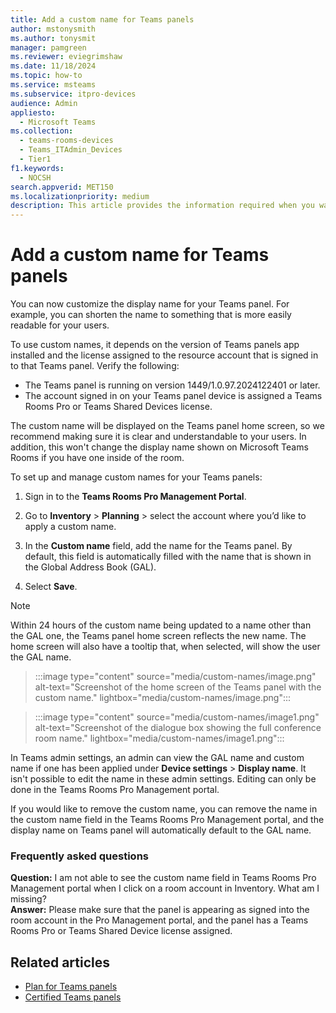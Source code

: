 ```yaml
---
title: Add a custom name for Teams panels
author: mstonysmith
ms.author: tonysmit
manager: pamgreen
ms.reviewer: eviegrimshaw
ms.date: 11/18/2024
ms.topic: how-to
ms.service: msteams
ms.subservice: itpro-devices
audience: Admin
appliesto: 
  - Microsoft Teams
ms.collection: 
  - teams-rooms-devices
  - Teams_ITAdmin_Devices
  - Tier1
f1.keywords: 
  - NOCSH
search.appverid: MET150
ms.localizationpriority: medium
description: This article provides the information required when you want to add in a custom name for a Microsoft Teams panel.
---
```


# Add a custom name for Teams panels
  
You can now customize the display name for your Teams panel. For example, you can shorten the name to something that is more easily readable for your users.  

To use custom names, it depends on the version of Teams panels app installed and the license assigned to the resource account that is signed in to that Teams panel. Verify the following:

- The Teams panel is running on version 1449/1.0.97.2024122401 or later.
- The account signed in on your Teams panel device is assigned a Teams Rooms Pro or Teams Shared Devices license.

The custom name will be displayed on the Teams panel home screen, so we recommend making sure it is clear and understandable to your users. In addition, this won't change the display name shown on Microsoft Teams Rooms if you have one inside of the room.

To set up and manage custom names for your Teams panels:

1. Sign in to the **Teams Rooms Pro Management Portal**.
2. Go to **Inventory** > **Planning** > select the account where you’d like to apply a custom name.
1. In the **Custom name** field, add the name for the Teams panel. By default, this field is automatically filled with the name that is shown in the Global Address Book (GAL). 

4. Select **Save**.

> [!NOTE]
> Within 24 hours of the custom name being updated to a name other than the GAL one, the Teams panel home screen reflects the new name. The home screen will also have a tooltip that, when selected, will show the user the GAL name.

> :::image type="content" source="media/custom-names/image.png" alt-text="Screenshot of the home screen of the Teams panel with the custom name." lightbox="media/custom-names/image.png":::

> :::image type="content" source="media/custom-names/image1.png" alt-text="Screenshot of the dialogue box showing the full conference room name." lightbox="media/custom-names/image1.png":::

In Teams admin settings, an admin can view the GAL name and custom name if one has been applied under **Device settings** > **Display name**. It isn't possible to edit the name in these admin settings. Editing can only be done in the Teams Rooms Pro Management portal.

If you would like to remove the custom name, you can remove the name in the custom name field in the Teams Rooms Pro Management portal, and the display name on Teams panel will automatically default to the GAL name.

### Frequently asked questions

**Question:** I am not able to see the custom name field in Teams Rooms Pro Management portal when I click on a room account in Inventory. What am I missing?  
**Answer:** Please make sure that the panel is appearing as signed into the room account in the Pro Management portal, and the panel has a Teams Rooms Pro or Teams Shared Device license assigned. 

## Related articles

- [Plan for Teams panels](/microsoftteams/devices/teams-panels)
- [Certified Teams panels](teams-panels-certified-hardware.md)
